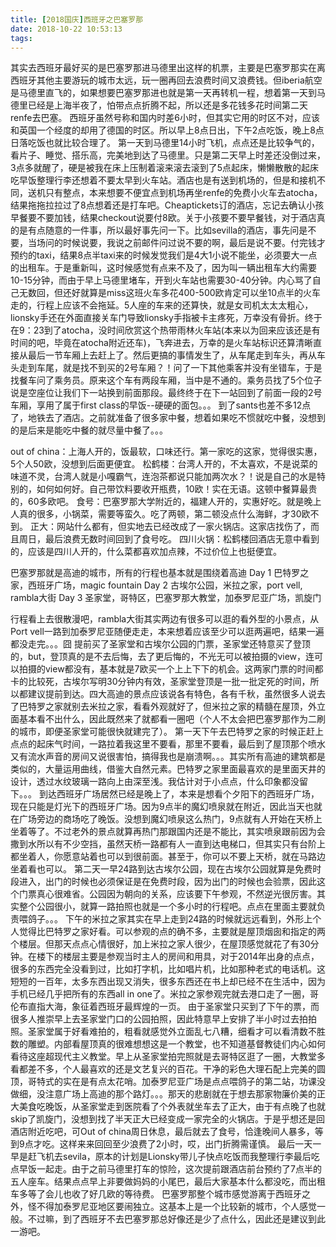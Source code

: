 ```yaml
---
title: [2018国庆]西班牙之巴塞罗那
date: 2018-10-22 10:53:13
tags:
---
```

  其实去西班牙最好买的是巴塞罗那进马德里出这样的机票，主要是巴塞罗那实在离西班牙其他主要游玩的城市太远，玩一圈再回去浪费时间又浪费钱。但iberia航空是马德里直飞的，如果想要巴塞罗那进也就是第一天再转机一程，想着第一天到马德里已经是上海半夜了，怕带点点折腾不起，所以还是多花钱多花时间第二天renfe去巴塞。
  西班牙虽然号称和国内时差6小时，但其实它用的时区不对，应该和英国一个经度的却用了德国的时区。所以早上8点日出，下午2点吃饭，晚上8点日落吃饭也就比较合理了。
  第一天到马德里14小时飞机，点点还是比较争气的，看片子、睡觉、搭乐高，完美地到达了马德里。只是第二天早上时差还没倒过来，3点多就醒了，硬是被我在床上压制着滚来滚去滚到了5点起床，懒懒散散的起床吃早饭整理行李还想着不要太早到火车站。酒店也是有送到机场的，但是和接机不同，送机只有整点，本来想要不便宜点到机场再坐renfe的免费小火车去atocha，结果拖拖拉拉过了8点想着还是打车吧。Cheaptickets订的酒店，忘记去确认小孩早餐要不要加钱，结果checkout说要付8欧。关于小孩要不要早餐钱，对于酒店真的是有点随意的一件事，所以最好事先问一下。比如sevilla的酒店，事先问是不要，当场问的时候说要，我说之前邮件问过说不要的啊，最后是说不要。付完钱才预约的taxi，结果8点半taxi来的时候发觉我们是4大1小说不能坐，必须要大一点的出租车。于是重新叫，这时候感觉有点来不及了，因为叫一辆出租车大约需要10-15分钟，而由于早上马德里堵车，开到火车站也需要30-40分钟。内心骂了自己无数回，但还好就算是miss这班火车多花400-500欧肯定可以坐10点半的火车走的，行程上应该不会拖延。5人座的车来的还算快，就是女司机太太太粗心，lionsky手还在外面直接关车门导致lionsky手指被卡主疼死，万幸没有骨折。终于在9：23到了atocha，没时间欣赏这个热带雨林火车站(本来以为回来应该还是有时间的吧，毕竟在atocha附近还车)，飞奔进去，万幸的是火车站标识还算清晰直接从最后一节车厢上去赶上了。然后更搞的事情发生了，从车尾走到车头，再从车头走到车尾，就是找不到买的2号车厢？！问了一下其他乘客并没有坐错车，于是找餐车问了乘务员。原来这个车有两段车厢，当中是不通的。乘务员找了5个位子说是空座位让我们下一站换到前面那段。最终终于在下一站回到了前面一段的2号车厢，享用了属于first class的早饭--硬硬的面包。。。
  到了sants也差不多12点了，地铁去了酒店。之前就准备了很多家中餐，想着如果吃不惯就吃中餐，没想到的是后来是能吃中餐的就尽量中餐了。。。

out of china：上海人开的，饭最软，口味还行。第一家吃的这家，觉得很实惠，5个人50欧，没想到后面更便宜。
松鹤楼：台湾人开的，不太喜欢，不是说菜的味道不灵，台湾人就是小嘎霸气，连泡茶都说只能加两次水？！说是自己的水是特别的，如何如何好。自己带饮料要收开瓶费，10欧！实在无语。这顿中餐算最贵的，60多欧吧。
食号：巴塞罗那大学附近的，福建人开的，实惠好吃。就是晚上人真的很多，小锅菜，需要等蛮久。吃了两顿，第二顿没点什么海鲜，才30欧不到。
正大：网站什么都有，但实地去已经改成了一家火锅店。这家店找伤了，而且周日，最后浪费无数时间回到了食号吃。
四川火锅：松鹤楼回酒店无意中看到的，应该是四川人开的，什么菜都喜欢加点辣，不过价位上也挺便宜。

巴塞罗那就是高迪的城市，所有的行程也基本就是围绕着高迪
Day 1 巴特罗之家，西班牙广场，magic fountain
Day 2 古埃尔公园，米拉之家，port vell, rambla大街
Day 3 圣家堂，哥特区，巴塞罗那大教堂，加泰罗尼亚广场，凯旋门

  行程看上去很散漫吧，rambla大街其实两边有很多可以逛的看外型的小景点，从Port vell一路到加泰罗尼亚随便走走，本来想着应该至少可以逛两遍吧，结果一遍都没走完。。。囧
提前买了圣家堂和古埃尔公园的门票，圣家堂还特意买了登顶的，but，登顶真的是不去后悔，去了更后悔的，不光无可以被拍摄的view，连可以拍摄的view都没有，基本就是7欧买一个上上下下的机会。这两家门票的时间都卡的比较死，古埃尔写明30分钟内有效，圣家堂登顶是一批一批定死的时间，所以都建议提前到达。四大高迪的景点应该说各有特色，各有千秋，虽然很多人说去了巴特罗之家就别去米拉之家，看看外观就好了，但米拉之家的精髓在屋顶，外立面基本看不出什么，因此既然来了就都看一圈吧（个人不太会把巴塞罗那作为二刷的城市，即便圣家堂可能很快就建完了）。
  第一天下午去巴特罗之家的时候正赶上点点的起床气时间，一路拉着我这里不要看，那里不要看，最后到了屋顶那个喷水又有流水声音的房间又说很害怕，搞得我也是崩溃啊。。。其实所有高迪的建筑都是类似的，大量运用曲线，借鉴大自然元素。巴特罗之家里面最喜欢的是里面天井的设计，透过水纹玻璃一路向上由深至浅。我估计对于小点点，什么印象都没留下。。。
  到达西班牙广场居然已经是晚上了，本来是想看个夕阳下的西班牙广场，现在只能是灯光下的西班牙广场。因为9点半的魔幻喷泉就在附近，因此当天也就在广场旁边的商场吃了晚饭。没想到魔幻喷泉这么热门，9点就有人开始在天桥上坐着等了。不过老外的景点就算再热门那跟国内还是不能比，其实喷泉跟前因为会撒到水所以有不少空挡，虽然天桥一路都有人一直到达电梯口，但其实只有台阶上都坐着人，你愿意站着也可以到很前面。甚至于，你可以不要上天桥，就在马路边坐着看也可以。
  第二天一早24路到达古埃尔公园，现在古埃尔公园就算是免费时段进入，出门的时候也必须保证是在免费时段，因为出门的时候也会验票，因此这个门票真心很难省。公园因为朝向的关系，应该要下午参观，不然逆光很厉害。其实整个公园很小，就算一路拍照也就是一个多小时的行程吧。点点在里面主要就负责喂鸽子。。。
  下午的米拉之家其实在早上走到24路的时候就远远看到，外形上个人觉得比巴特罗之家好看。可以参观的点的确不多，主要就是屋顶烟囱和指定的两个楼层。但那天点点心情很好，加上米拉之家人很少，在屋顶感觉就花了有30分钟。在楼下的楼层主要是参观当时主人的房间和用具，对于2014年出身的点点，很多的东西完全没看到过，比如打字机，比如唱片机，比如那种老式的电话机。这短短的一百年，太多东西出现又消失，很多东西还在书上却已经不在生活中，因为手机已经几乎把所有的东西all in one了。米拉之家参观完就去港口走了一圈，哥伦布直指大海，象征着西班牙最辉煌的一页。
  由于圣家堂只买到了下午的票，而很多人推崇早上去圣家堂门口的公园拍照，因此特意早上安排了半小时过去拍拍照。圣家堂属于好看难拍的，粗看就感觉外立面乱七八糟，细看才可以看清数不胜数的雕塑。内部看屋顶真的很难想想这是一个教堂，也不知道基督教徒们内心如何看待这座超现代主义教堂。早上从圣家堂拍完照就是去哥特区逛了一圈，大教堂多看都差不多，个人最喜欢的还是文艺复兴的百花。干净的彩色大理石配上完美的圆顶，哥特式的实在是有点太花哨。加泰罗尼亚广场是点点喂鸽子的第二站，功课没做细，没注意广场上高迪的那个路灯。。。那天的悲剧就在于想去那家物廉价美的正大美食吃晚饭，从圣家堂走到医院看了个外表就坐车去了正大，由于有点晚了也就skip了凯旋门，没想到找了半天正大已经变成一家完全的火锅店。于是乎想还是回酒店附近吃吧，可Out of china周日休息，最后就去了食号，恰逢晚间人暴多，等到9点才吃。这样来来回回至少浪费了2小时，哎，出门折腾需谨慎。
  最后一天一早是赶飞机去sevila，原本的计划是Lionsky带儿子快点吃饭而我整理行李最后吃点早饭一起走。由于之前马德里打车的惊险，这次提前跟酒店前台预约了7点半的五人座车。结果点点早上非要做妈妈的小尾巴，最后大家基本什么都没吃，而出租车多等了会儿也收了好几欧的等待费。
  巴塞罗那整个城市感觉游离于西班牙之外，怪不得加泰罗尼亚地区要闹独立。这基本上是一个比较新的城市，个人感觉一般。不过嘛，到了西班牙不去巴塞罗那总好像还是少了点什么，因此还是建议到此一游吧。

